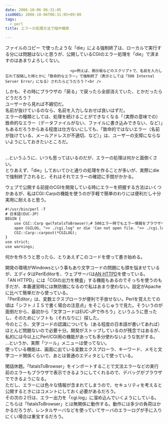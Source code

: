 ```yaml
---
date: 2006-10-06 06:31:05
iso8601: 2006-10-06T06:31:05+09:00
tags:
  - perl
title: エラーの処理方法で暗中模索

---
```


<div class="entry-body">
                                 <p>ファイルのコピー で使ったような「die」による強制終了は、ローカルで実行する分には問題はないと思うが、公開しているCGIのエラー処理を「die」で済ますのはあまりよろしくない。</p>
                              
                                 <p>例えば、掲示板などのスクリプトで、名前を入力し忘れて投稿した時とかに「致命的なエラー」で強制終了（表示としては「500 Internal Server Error」になる）されたらどうだろう？<br />
しかも、その時にブラウザの「戻る」で戻ったら全部消えていた、とかだったらどうだろう？<br />
ユーザーから見れば不親切だ。<br />
名前が抜けているのなら、名前を入力しなおせば良いはずだ。<br />
エラーの種類としては、処理を続けることができなくなる「（実際の意味での）致命的なエラー（データファイルがない、ファイルに書き込みできない、など）」もあるだろうからある程度は仕方ないにしても、「致命的ではないエラー（名前が抜けている、メールアドレスが不適切、など）」は、ユーザーの支障にならないようにしておきたいところだ。</p>

<p><br />
…というふうに、いつも思ってはいるのだが、エラーの処理は何かと面倒くさい。<br />
とりあえず、「die」しておいてひと通りの処理を作ることが多いが、実際にdieで強制終了されると、それはそれでエラーの確認に手間がかかる。</p>

<p>ウェブで公開する前提のCGIを開発している時にエラーを把握する方法はいくつかあるが、私はCGI::Carpの機能を使うのが手軽で簡単のわりには便利だし十分実用に耐えると思う。</p>

```default
#!/usr/bin/perl -T
# 日本語(EUC-JP)
BEGIN {
    use CGI::Carp qw(fatalsToBrowser);# 500エラー時でもエラー情報をブラウザへ出力
    open CGILOG, ">> ./cgi.log" or die 'Can not open file. ">> ./cgi.log"';
    CGI::Carp::carpout(*CGILOG);
}
use strict;
use warnings;
```

<p>何かを作ろうと思ったら、とりあえずこのコードを使って書き始める。</p>

<p>開発の環境がWindowsという事もあり文字コードの問題にも頭を悩ませているが、エディタはPerlEditorを、ウェブサーバは<a title="AN HTTPD Home Page" href="http://www.st.rim.or.jp/~nakata/">AN HTTPD</a>を使っている。<br />
「AN HTTPD」には「CGIの出力を検査」する機能もあるのでそっちを使うのも手だが、本番運営時には無防備になるので私はあまり使わない。設定がApacheに比べて簡単だから使っている。<br />
「PerlEditor」は、変数エクスプローラが便利で手放せない。Perlを覚えたての頃は「シフトＪＩＳで書く場合の注意点」をそこらじゅうで見た。そういうのが面倒だから、最初から「文字コードはEUC-JPで作ろう」というふうに思ったし、そのためにソフトも（それなりに）探した。<br />
今のところ、文字コードの認識についても（ある程度の日本語が書いてあれば）ほとんど問題ないので必要十分。開発がストップしているのが残念ではあるが、私的には今以上にPerl/CGI用の機能があっても多分使わないような気がする。<br />
…というか、実際「ツール」メニューは使ってない。<br />
使っている機能は、画面に出ている変数エクスプローラ、キーワード、メモと文字コード関係くらいで、あとは普通のエディタとして使っている。</p>

<p>閑話休題。「fatalsToBrowser」をインポートすることで文法エラーなどの実行前のエラーもブラウザで表示できるようにしてくれるので、デバッグがブラウザでできるようになる。<br />
ただし、エラーには色々な情報が含まれてしまうので、セキュリティを考えると公開するときにはコメントにしておく必要があるだろう。<br />
その次の２行は、エラー出力を「cgi.log」に溜め込んでいくようにしている。こちらは「fatalsToBrowser」とは無関係に動作する。動作には多少の負荷はかかるだろうが、レンタルサーバなどを使っていてサーバのエラーログが手に入りにくい場合は重宝するだろう。</p>
                              </div>
    	